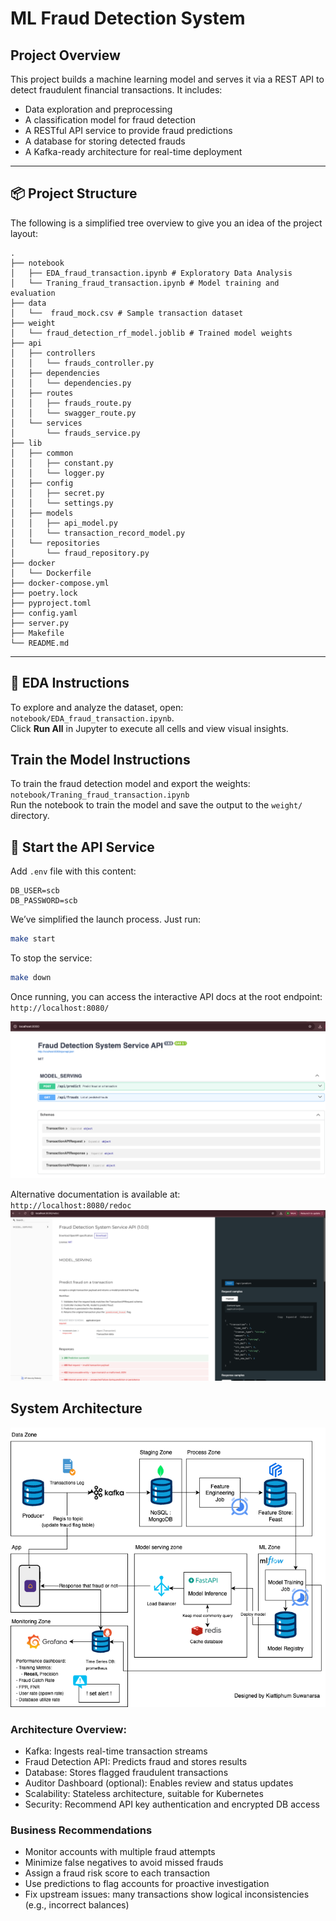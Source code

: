 # ML Fraud Detection System

## Project Overview

This project builds a machine learning model and serves it via a REST API to detect fraudulent financial transactions. It includes:

- Data exploration and preprocessing
- A classification model for fraud detection
- A RESTful API service to provide fraud predictions
- A database for storing detected frauds
- A Kafka-ready architecture for real-time deployment

---

## 📦 Project Structure

The following is a simplified tree overview to give you an idea of the project layout:

```
.
├── notebook
│   ├── EDA_fraud_transaction.ipynb # Exploratory Data Analysis
│   └── Traning_fraud_transaction.ipynb # Model training and evaluation
├── data
│   └──  fraud_mock.csv # Sample transaction dataset
├── weight
│   └── fraud_detection_rf_model.joblib # Trained model weights
├── api
│   ├── controllers
│   │   └── frauds_controller.py
│   ├── dependencies
│   │   └── dependencies.py
│   ├── routes
│   │   ├── frauds_route.py
│   │   └── swagger_route.py
│   └── services
│       └── frauds_service.py
├── lib
│   ├── common
│   │   ├── constant.py
│   │   └── logger.py
│   ├── config
│   │   ├── secret.py
│   │   └── settings.py
│   ├── models
│   │   ├── api_model.py
│   │   └── transaction_record_model.py
│   └── repositories
│       └── fraud_repository.py
├── docker
│   └── Dockerfile
├── docker-compose.yml
├── poetry.lock
├── pyproject.toml
├── config.yaml
├── server.py
├── Makefile
└── README.md
```

---

## 🧪 EDA Instructions

To explore and analyze the dataset, open:<br> `notebook/EDA_fraud_transaction.ipynb`.
<br>Click **Run All** in Jupyter to execute all cells and view visual insights.

## Train the Model Instructions

To train the fraud detection model and export the weights:<br> `notebook/Traning_fraud_transaction.ipynb`
<br>Run the notebook to train the model and save the output to the `weight/` directory.

## 🚀 Start the API Service

Add `.env` file with this content:

```
DB_USER=scb
DB_PASSWORD=scb
```

We’ve simplified the launch process. Just run:

```bash
make start
```

To stop the service:

```bash
make down
```

Once running, you can access the interactive API docs at the root endpoint: <br>
`http://localhost:8080/`

![picture](picture/Document_Testing_Endpoint.png)

Alternative documentation is available at: <br>
`http://localhost:8080/redoc`
![picture](picture/Alternative_Endpoint_Document.png)

## System Architecture

![picture](picture/Fraudulent_Transaction_Detection_ML_System.png)

### Architecture Overview:

- Kafka: Ingests real-time transaction streams
- Fraud Detection API: Predicts fraud and stores results
- Database: Stores flagged fraudulent transactions
- Auditor Dashboard (optional): Enables review and status updates
- Scalability: Stateless architecture, suitable for Kubernetes
- Security: Recommend API key authentication and encrypted DB access

### Business Recommendations

- Monitor accounts with multiple fraud attempts
- Minimize false negatives to avoid missed frauds
- Assign a fraud risk score to each transaction
- Use predictions to flag accounts for proactive investigation
- Fix upstream issues: many transactions show logical inconsistencies (e.g., incorrect balances)
